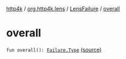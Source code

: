 [http4k](../../index.md) / [org.http4k.lens](../index.md) / [LensFailure](index.md) / [overall](./overall.md)

# overall

`fun overall(): `[`Failure.Type`](../-failure/-type/index.md) [(source)](https://github.com/http4k/http4k/blob/master/http4k-core/src/main/kotlin/org/http4k/lens/lensFailure.kt#L7)